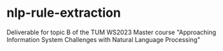 # nlp-rule-extraction
Deliverable for topic B of the TUM WS2023 Master course "Approaching Information System Challenges with Natural Language Processing"
